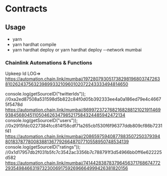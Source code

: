 # Contracts

## Usage

- yarn 
- yarn hardhat compile
- yarn hardhat deploy or yarn hardhat deploy --network mumbai


### Chainlink Automations & Functions

Upkeep Id LOG⇒ https://automation.chain.link/mumbai/19728079305173829819680374726381026243756323989933210960102072243333494814650

console.log(getSourceID("twitterIds"));
//0xa2ed87508a531598d5b822c84f0d05b392333ee4a0a186ed79e4c46675f5478d
https://automation.chain.link/mumbai/86997237276821682881210219114699384568045110504626347985217584324485942472134
  console.log(getSourceID("users"));
//0x2915fdc0227384fcc814f58cdf71a265cb1530f6f96377ddb809cf86b7231f41
https://automation.chain.link/mumbai/20865975940877883507250379394801837877800838813677926648707710558950748534139
  console.log(getSourceID("ratings"));
//0x1d17957db2f031b5fc7c3542ac3356b7c788791f3d54966bb0ff6e622225d582
https://automation.chain.link/mumbai/74144283878379645637176867477229354984663197323006917592696664999426381820156